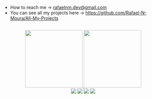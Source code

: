 - How to reach me -> rafaelnm.dev@gmail.com
- You can see all my projects here -> https://github.com/Rafael-N-Moura/All-My-Projects
##
<div align="center">
  <a href="https://github.com/Rafael-N-Moura">
  <img height="180em" src="https://github-readme-stats.vercel.app/api?username=Rafael-N-Moura&show_icons=true&theme=nord&include_all_commits=true&count_private=true"/>
  <img height="180em" src="https://github-readme-stats.vercel.app/api/top-langs/?username=Rafael-N-Moura&layout=compact&langs_count=7&theme=nord"/>
</div>
  
<div align="center">
  <a href="https://www.instagram.com/rafael_nmoura" target="_blank"><img src="https://img.shields.io/badge/-Instagram-%23E4405F?style=for-the-badge&logo=instagram&logoColor=white" target="_blank"></a>
 <a href="https://discord.gg/AtW7AffE3v" target="_blank"><img src="https://img.shields.io/badge/Discord-7289DA?style=for-the-badge&logo=discord&logoColor=white" target="_blank"></a> 
  <a href = "mailto:rafaelnm.dev@gmail.com"><img src="https://img.shields.io/badge/-Gmail-%23333?style=for-the-badge&logo=gmail&logoColor=white" target="_blank"></a>
  <a href="https://www.linkedin.com/in/rafael-moura-b86432221/" target="_blank"><img src="https://img.shields.io/badge/-LinkedIn-%230077B5?style=for-the-badge&logo=linkedin&logoColor=white" target="_blank"></a> 
  </div>
<!---
Rafael-N-Moura/Rafael-N-Moura is a ✨ special ✨ repository because its `README.md` (this file) appears on your GitHub profile.
You can click the Preview link to take a look at your changes.
--->
